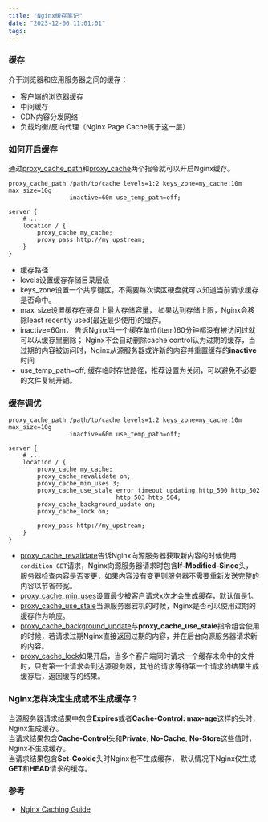```yaml
---
title: "Nginx缓存笔记"
date: "2023-12-06 11:01:01"
tags: 
---
```


### 缓存
介于浏览器和应用服务器之间的缓存：
* 客户端的浏览器缓存
* 中间缓存
* CDN内容分发网络
* 负载均衡/反向代理（Nginx Page Cache属于这一层）

### 如何开启缓存
通过[proxy_cache_path](https://nginx.org/en/docs/http/ngx_http_proxy_module.html#proxy_cache_path)和[proxy_cache](https://nginx.org/en/docs/http/ngx_http_proxy_module.html#proxy_cache)两个指令就可以开启Nginx缓存。

```
proxy_cache_path /path/to/cache levels=1:2 keys_zone=my_cache:10m max_size=10g 
                 inactive=60m use_temp_path=off;

server {
    # ...
    location / {
        proxy_cache my_cache;
        proxy_pass http://my_upstream;
    }
}
```
* 缓存路径
* levels设置缓存存储目录层级
* keys_zone设置一个共享键区，不需要每次读区硬盘就可以知道当前请求缓存是否命中。
* max_size设置缓存在硬盘上最大存储容量， 如果达到存储上限，Nginx会移除least recently used(最近最少使用)的缓存。
* inactive=60m， 告诉Nginx当一个缓存单位(item)60分钟都没有被访问过就可以从缓存里删除；
  Nginx不会自动删除cache control认为过期的缓存，当过期的内容被访问时，Nginx从源服务器或许新的内容并重置缓存的**inactive**时间
* use_temp_path=off, 缓存临时存放路径，推荐设置为关闭，可以避免不必要的文件复制开销。


### 缓存调优
```
proxy_cache_path /path/to/cache levels=1:2 keys_zone=my_cache:10m max_size=10g 
                 inactive=60m use_temp_path=off;

server {
    # ...
    location / {
        proxy_cache my_cache;
        proxy_cache_revalidate on;
        proxy_cache_min_uses 3;
        proxy_cache_use_stale error timeout updating http_500 http_502
                              http_503 http_504;
        proxy_cache_background_update on;
        proxy_cache_lock on;

        proxy_pass http://my_upstream;
    }
}
```
* [proxy_cache_revalidate](https://nginx.org/en/docs/http/ngx_http_proxy_module.html#proxy_cache_revalidate)告诉Nginx向源服务器获取新内容的时候使用`condition GET`请求，Nginx向源服务器请求时包含**If-Modified-Since**头，
  服务器检查内容是否变更，如果内容没有变更则服务器不需要重新发送完整的内容以节省带宽。
* [proxy_cache_min_uses](https://nginx.org/en/docs/http/ngx_http_proxy_module.html#proxy_cache_min_uses)设置最少被客户请求x次才会生成缓存，默认值是1。
* [proxy_cache_use_stale](https://nginx.org/en/docs/http/ngx_http_proxy_module.html#proxy_cache_use_stale)当源服务器宕机的时候，Nginx是否可以使用过期的缓存作为响应。
* [proxy_cache_background_update](https://nginx.org/en/docs/http/ngx_http_proxy_module.html#proxy_cache_background_update)与**proxy_cache_use_stale**指令组合使用的时候，若请求过期Nginx直接返回过期的内容，并在后台向源服务器请求新的内容。
* [proxy_cache_lock](https://nginx.org/en/docs/http/ngx_http_proxy_module.html#proxy_cache_lock)如果开启，当多个客户端同时请求一个缓存未命中的文件时，只有第一个请求会到达源服务器，其他的请求等待第一个请求的结果生成缓存后，返回缓存的结果。

### Nginx怎样决定生成或不生成缓存？
当源服务器请求结果中包含**Expires**或者**Cache-Control: max-age**这样的头时，Nginx生成缓存。  
当请求结果包含**Cache-Control**头和**Private**, **No-Cache**, **No-Store**这些值时，Nginx不生成缓存。  
当请求结果包含**Set-Cookie**头时Nginx也不生成缓存， 默认情况下Nginx仅生成**GET**和**HEAD**请求的缓存。  

### 参考
* [Nginx Caching Guide](https://www.nginx.com/blog/nginx-caching-guide/)